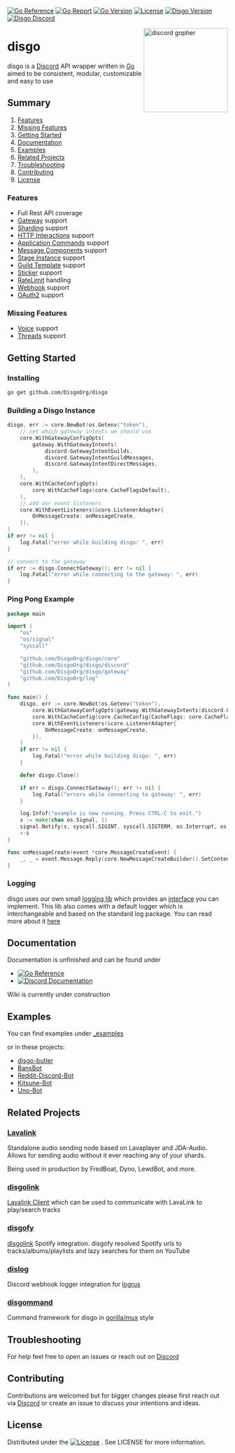 [![Go Reference](https://pkg.go.dev/badge/github.com/DisgoOrg/disgo.svg)](https://pkg.go.dev/github.com/DisgoOrg/disgo)
[![Go Report](https://goreportcard.com/badge/github.com/DisgoOrg/disgo)](https://goreportcard.com/report/github.com/DisgoOrg/disgo)
[![Go Version](https://img.shields.io/github/go-mod/go-version/DisgoOrg/disgo)](https://golang.org/doc/devel/release.html)
[![License](https://img.shields.io/badge/License-Apache%202.0-blue.svg)](https://github.com/DisgoOrg/disgo/blob/master/LICENSE)
[![Disgo Version](https://img.shields.io/github/v/tag/DisgoOrg/disgo?label=release)](https://github.com/DisgoOrg/disgo/releases/latest)
[![Disgo Discord](https://discord.com/api/guilds/817327181659111454/widget.png)](https://discord.gg/TewhTfDpvW)

<img align="right" src="/.github/discord_gopher.png" width=192 alt="discord gopher">

# disgo

disgo is a [Discord](https://discord.com) API wrapper written in [Go](https://golang.org/) aimed to be consistent,
modular, customizable and easy to use

## Summary

1. [Features](#features)
2. [Missing Features](#missing-features)
3. [Getting Started](#getting-started)
4. [Documentation](#documentation)
5. [Examples](#examples)
6. [Related Projects](#related-projects)
7. [Troubleshooting](#troubleshooting)
8. [Contributing](#contributing)
9. [License](#license)

### Features

* Full Rest API coverage
* [Gateway](https://discord.com/developers/docs/topics/gateway) support
* [Sharding](https://discord.com/developers/docs/topics/gateway#sharding) support
* [HTTP Interactions](https://discord.com/developers/docs/interactions/slash-commands#receiving-an-interaction) support
* [Application Commands](https://discord.com/developers/docs/interactions/application-commands) support
* [Message Components](https://discord.com/developers/docs/interactions/message-components) support
* [Stage Instance](https://discord.com/developers/docs/resources/stage-instance) support
* [Guild Template](https://discord.com/developers/docs/resources/guild-template) support
* [Sticker](https://discord.com/developers/docs/resources/sticker) support
* [RateLimit](https://discord.com/developers/docs/topics/rate-limits) handling
* [Webhook](https://discord.com/developers/docs/resources/webhook) support
* [OAuth2](https://discord.com/developers/docs/topics/oauth2) support

### Missing Features

* [Voice](https://discord.com/developers/docs/resources/voice) support
* [Threads](https://discord.com/developers/docs/topics/threads) support

## Getting Started

### Installing

```sh
go get github.com/DisgoOrg/disgo
```

### Building a Disgo Instance

```go
disgo, err := core.NewBot(os.Getenv("token"),
    // set which gateway intents we should use
    core.WithGatewayConfigOpts(
        gateway.WithGatewayIntents(
            discord.GatewayIntentGuilds,
            discord.GatewayIntentGuildMessages,
            discord.GatewayIntentDirectMessages,
        ),
    ),
    core.WithCacheConfigOpts(
		core.WithCacheFlags(core.CacheFlagsDefault),
    ),
    // add our event listeners
    core.WithEventListeners(&core.ListenerAdapter{
        OnMessageCreate: onMessageCreate,
    }),
)
if err != nil {
    log.Fatal("error while building disgo: ", err)
}

// connect to the gateway
if err := disgo.ConnectGateway(); err != nil {
    log.Fatal("error while connecting to the gateway: ", err)
}
```

### Ping Pong Example

```go
package main

import (
    "os"
    "os/signal"
    "syscall"

    "github.com/DisgoOrg/disgo/core"
    "github.com/DisgoOrg/disgo/discord"
    "github.com/DisgoOrg/disgo/gateway"
    "github.com/DisgoOrg/log"
)

func main() {
    disgo, err := core.NewBot(os.Getenv("token"),
        core.WithGatewayConfigOpts(gateway.WithGatewayIntents(discord.GatewayIntentGuilds, discord.GatewayIntentGuildMessages, discord.GatewayIntentDirectMessages)),
        core.WithCacheConfig(core.CacheConfig{CacheFlags: core.CacheFlagsDefault}),
        core.WithEventListeners(&core.ListenerAdapter{
            OnMessageCreate: onMessageCreate,
        }),
    )
    if err != nil {
        log.Fatal("error while building disgo: ", err)
    }

    defer disgo.Close()

    if err = disgo.ConnectGateway(); err != nil {
        log.Fatal("errors while connecting to gateway: ", err)
    }

    log.Infof("example is now running. Press CTRL-C to exit.")
    s := make(chan os.Signal, 1)
    signal.Notify(s, syscall.SIGINT, syscall.SIGTERM, os.Interrupt, os.Kill)
    <-s
}

func onMessageCreate(event *core.MessageCreateEvent) {
    _, _ = event.Message.Reply(core.NewMessageCreateBuilder().SetContent(event.Message.Content).Build())
}
```

### Logging

disgo uses our own small [logging lib](https://github.com/DisgoOrg/log) which provides
an [interface](https://github.com/DisgoOrg/log/blob/master/logger.go) you can implement. This lib also comes with a
default logger which is interchangeable and based on the standard log package. You can read more about
it [here](https://github.com/DisgoOrg/log)

## Documentation

Documentation is unfinished and can be found under

* [![Go Reference](https://pkg.go.dev/badge/github.com/DisgoOrg/disgo.svg)](https://pkg.go.dev/github.com/DisgoOrg/disgo)
* [![Discord Documentation](https://img.shields.io/badge/Discord%20Documentation-blue.svg)](https://discord.com/developers/docs)

Wiki is currently under construction

## Examples

You can find examples under [_examples](https://github.com/DisgoOrg/disgo/tree/master/_examples)

or in these projects:

* [disgo-butler](https://github.com/DisgoOrg/disgo-butler)
* [BansBot](https://github.com/Skye-31/BansBot)
* [Reddit-Discord-Bot](https://github.com/TopiSenpai/Reddit-Discord-Bot)
* [Kitsune-Bot](https://github.com/TopiSenpai/Kitsune-Bot)
* [Uno-Bot](https://github.com/TopiSenpai/Uno-Bot)

## Related Projects

### [Lavalink](https://github.com/freyacodes/Lavalink)

Standalone audio sending node based on Lavaplayer and JDA-Audio. Allows for sending audio without it ever reaching any
of your shards.

Being used in production by FredBoat, Dyno, LewdBot, and more.

### [disgolink](https://github.com/DisgoOrg/disgolink)

[Lavalink Client](https://github.com/freyacodes/Lavalink) which can be used to communicate with LavaLink to play/search
tracks

### [disgofy](https://github.com/DisgoOrg/disgofy)

[disgolink](https://github.com/DisgoOrg/disgolink) Spotify integration. disgofy resolved Spotify urls to
tracks/albums/playlists and lazy searches for them on YouTube

### [dislog](https://github.com/DisgoOrg/dislog)

Discord webhook logger integration for [logrus](https://github.com/sirupsen/logrus)

### [disgommand](https://github.com/DisgoOrg/disgommand)

Command framework for disgo in [gorilla/mux](https://github.com/gorilla/mux) style

## Troubleshooting

For help feel free to open an issues or reach out on [Discord](https://discord.gg/TewhTfDpvW)

## Contributing

Contributions are welcomed but for bigger changes please first reach out via [Discord](https://discord.gg/TewhTfDpvW) or
create an issue to discuss your intentions and ideas.

## License

Distributed under
the [![License](https://img.shields.io/badge/License-Apache%202.0-blue.svg)](https://github.com/DisgoOrg/disgo/blob/master/LICENSE)
. See LICENSE for more information.


